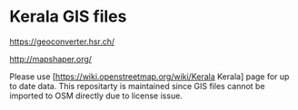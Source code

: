 # Kerala GIS files

https://geoconverter.hsr.ch/

http://mapshaper.org/

Please use [https://wiki.openstreetmap.org/wiki/Kerala Kerala] page for up to date data. 
This repositarty is maintained since GIS files cannot be imported to OSM directly due to license issue. 
